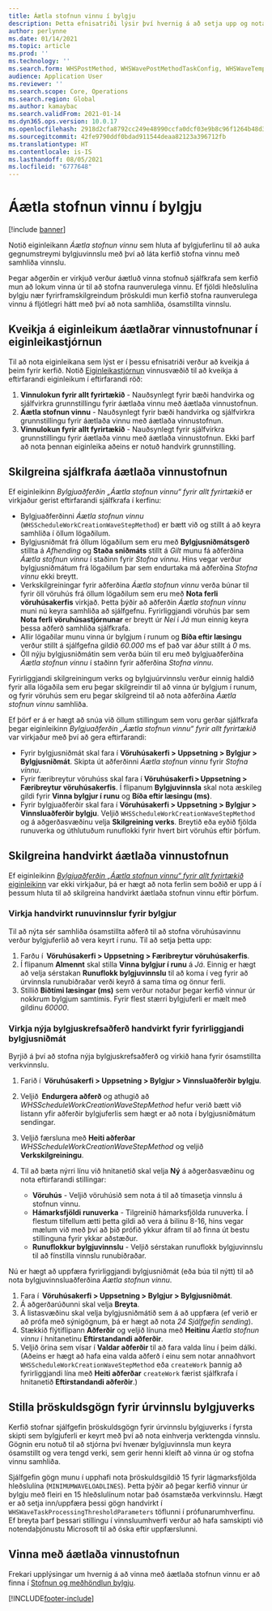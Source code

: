 ```yaml
---
title: Áætla stofnun vinnu í bylgju
description: Þetta efnisatriði lýsir því hvernig á að setja upp og nota vinnsluaðferð bylgju fyrir áætla stofnun vinnu.
author: perlynne
ms.date: 01/14/2021
ms.topic: article
ms.prod: ''
ms.technology: ''
ms.search.form: WHSPostMethod, WHSWavePostMethodTaskConfig, WHSWaveTemplateTable, WHSParameters, WHSWaveTableListPage, WHSWorkTableListPage, WHSWorkTable, BatchJobEnhanced, WHSPlannedWorkOrder
audience: Application User
ms.reviewer: ''
ms.search.scope: Core, Operations
ms.search.region: Global
ms.author: kamaybac
ms.search.validFrom: 2021-01-14
ms.dyn365.ops.version: 10.0.17
ms.openlocfilehash: 2918d2cfa8792cc249e48990ccfa0dcf03e9b8c96f1264b48d3efd51f30cabd0
ms.sourcegitcommit: 42fe9790ddf0bdad911544deaa82123a396712fb
ms.translationtype: HT
ms.contentlocale: is-IS
ms.lasthandoff: 08/05/2021
ms.locfileid: "6777648"
---
```

# <a name="schedule-work-creation-during-wave"></a>Áætla stofnun vinnu í bylgju

[!include [banner](../../includes/banner.md)]

Notið eiginleikann *Áætla stofnun vinnu* sem hluta af bylgjuferlinu til að auka gegnumstreymi bylgjuvinnslu með því að láta kerfið stofna vinnu með samhliða vinnslu.

Þegar aðgerðin er virkjuð verður áætluð vinna stofnuð sjálfkrafa sem kerfið mun að lokum vinna úr til að stofna raunverulega vinnu. Ef fjöldi hleðslulína bylgju nær fyrirframskilgreindum þröskuldi mun kerfið stofna raunverulega vinnu á fljótlegri hátt með því að nota samhliða, ósamstillta vinnslu.

## <a name="turn-on-the-scheduled-work-creation-features-in-feature-management"></a>Kveikja á eiginleikum áætlaðrar vinnustofnunar í eiginleikastjórnun

Til að nota eiginleikana sem lýst er í þessu efnisatriði verður að kveikja á þeim fyrir kerfið. Notið [Eiginleikastjórnun](../../fin-ops-core/fin-ops/get-started/feature-management/feature-management-overview.md) vinnusvæðið til að kveikja á eftirfarandi eiginleikum í eftirfarandi röð:

1. **Vinnulokun fyrir allt fyrirtækið** - Nauðsynlegt fyrir bæði handvirka og sjálfvirkra grunnstillingu fyrir áætlaða vinnu með áætlaða vinnustofnun.
1. **Áætla stofnun vinnu** - Nauðsynlegt fyrir bæði handvirka og sjálfvirkra grunnstillingu fyrir áætlaða vinnu með áætlaða vinnustofnun.
1. **Vinnulokun fyrir allt fyrirtækið** - Nauðsynlegt fyrir sjálfvirkra grunnstillingu fyrir áætlaða vinnu með áætlaða vinnustofnun. Ekki þarf að nota þennan eiginleika aðeins er notuð handvirk grunnstilling.

<a name="Auto-enable-schedule-work-creation"></a>

## <a name="automatically-configure-scheduled-work-creation"></a>Skilgreina sjálfkrafa áætlaða vinnustofnun

Ef eiginleikinn *Bylgjuaðferðin „Áætla stofnun vinnu“ fyrir allt fyrirtækið* er virkjaður gerist eftirfarandi sjálfkrafa í kerfinu:

- Bylgjuaðferðinni *Áætla stofnun vinnu* (`WHSScheduleWorkCreationWaveStepMethod`) er bætt við og stillt á að keyra samhliða í öllum lögaðilum.
- Bylgjusniðmát frá öllum lögaðilum sem eru með **Bylgjusniðmátsgerð** stillta á *Afhending* og **Staða sniðmáts** stillt á *Gilt* munu fá aðferðina *Áætla stofnun vinnu* í staðinn fyrir *Stofna vinnu*. Hins vegar verður bylgjusniðmátum frá lögaðilum þar sem endurtaka má aðferðina *Stofna vinnu* ekki breytt.
- Verkskilgreiningar fyrir aðferðina *Áætla stofnun vinnu* verða búnar til fyrir öll vöruhús frá öllum lögaðilum sem eru með **Nota ferli vöruhúsakerfis** virkjað. Þetta þýðir að aðferðin *Áætla stofnun vinnu* muni nú keyra samhliða að sjálfgefnu. Fyrirliggjandi vöruhús þar sem **Nota ferli vöruhúsastjórnunar** er breytt úr *Nei* í *Já* mun einnig keyra þessa aðferð samhliða sjálfkrafa.
- Allir lögaðilar munu vinna úr bylgjum í runum og **Bíða eftir læsingu** verður stillt á sjálfgefna gildið *60.000* ms ef það var áður stillt á *0* ms.
- Öll nýju bylgjusniðmátin sem verða búin til eru með bylgjuaðferðina *Áætla stofnun vinnu* í staðinn fyrir aðferðina *Stofna vinnu*.

Fyrirliggjandi skilgreiningum verks og bylgjuúrvinnslu verður einnig haldið fyrir alla lögaðila sem eru þegar skilgreindir til að vinna úr bylgjum í runum, og fyrir vöruhús sem eru þegar skilgreind til að nota aðferðina *Áætla stofnun vinnu* samhliða.

Ef þörf er á er hægt að snúa við öllum stillingum sem voru gerðar sjálfkrafa þegar eiginleikinn *Bylgjuaðferðin „Áætla stofnun vinnu“ fyrir allt fyrirtækið* var virkjaður með því að gera eftirfarandi:

- Fyrir bylgjusniðmát skal fara í **Vöruhúsakerfi \> Uppsetning \> Bylgjur \> Bylgjusniðmát**. Skipta út aðferðinni *Áætla stofnun vinnu* fyrir *Stofna vinnu*.
- Fyrir færibreytur vöruhúss skal fara í **Vöruhúsakerfi \> Uppsetning \> Færibreytur vöruhúsakerfis**. Í flipanum **Bylgjuvinnsla** skal nota æskileg gildi fyrir **Vinna bylgjur í runu** og **Bíða eftir læsingu (ms)**.
- Fyrir bylgjuaðferðir skal fara í **Vöruhúsakerfi \> Uppsetning \> Bylgjur \> Vinnsluaðferðir bylgju**. Veljið `WHSScheduleWorkCreationWaveStepMethod` og á aðgerðasvæðinu velja **Skilgreining verks**. Breytið eða eyðið fjölda runuverka og úthlutuðum runuflokki fyrir hvert birt vöruhús eftir þörfum.

## <a name="manually-configure-scheduled-work-creation"></a>Skilgreina handvirkt áætlaða vinnustofnun

Ef eiginleikinn [*Bylgjuaðferðin „Áætla stofnun vinnu“ fyrir allt fyrirtækið* eiginleikinn](#Auto-enable-schedule-work-creation) var ekki virkjaður, þá er hægt að nota ferlin sem boðið er upp á í þessum hluta til að skilgreina handvirkt áætlaða stofnun vinnu eftir þörfum.

### <a name="manually-enable-batch-processing-of-waves"></a>Virkja handvirkt runuvinnslur fyrir bylgjur

Til að nýta sér samhliða ósamstillta aðferð til að stofna vöruhúsavinnu verður bylgjuferlið að vera keyrt í runu. Til að setja þetta upp:

1. Farðu í  **Vöruhúsakerfi \> Uppsetning \> Færibreytur vöruhúsakerfis**.
1. Í flipanum **Almennt** skal stilla **Vinna bylgjur í runu** á *Já*. Einnig er hægt að velja sérstakan **Runuflokk bylgjuvinnslu** til að koma í veg fyrir að úrvinnsla runubiðraðar verði keyrð á sama tíma og önnur ferli.
1. Stillið **Biðtími læsingar (ms)** sem verður notaður þegar kerfið vinnur úr nokkrum bylgjum samtímis. Fyrir flest stærri bylgjuferli er mælt með gildinu *60000*.

### <a name="manually-enable-the-new-wave-step-method-for-existing-wave-templates"></a>Virkja nýja bylgjuskrefsaðferð handvirkt fyrir fyrirliggjandi bylgjusniðmát

Byrjið á því að stofna nýja bylgjuskrefsaðferð og virkið hana fyrir ósamstillta verkvinnslu.

1. Farið í  **Vöruhúsakerfi \> Uppsetning \> Bylgjur \> Vinnsluaðferðir bylgju**.
1. Veljið  **Endurgera aðferð** og athugið að *WHSScheduleWorkCreationWaveStepMethod* hefur verið bætt við listann yfir aðferðir bylgjuferlis sem hægt er að nota í bylgjusniðmátum sendingar.
1. Veljið færsluna með **Heiti aðferðar** *WHSScheduleWorkCreationWaveStepMethod* og veljið **Verkskilgreiningu**.
1. Til að bæta nýrri línu við hnitanetið skal velja **Ný** á aðgerðasvæðinu og nota eftirfarandi stillingar:

    - **Vöruhús** - Veljið vöruhúsið sem nota á til að tímasetja vinnslu á stofnun vinnu.
    - **Hámarksfjöldi runuverka** - Tilgreinið hámarksfjölda runuverka. Í flestum tilfellum ætti þetta gildi að vera á bilinu 8-16, hins vegar mælum við með því að þið prófið ykkur áfram til að finna út bestu stillinguna fyrir ykkar aðstæður.
    - **Runuflokkur bylgjuvinnslu** - Veljið sérstakan runuflokk bylgjuvinnslu til að fínstilla vinnslu runubiðraðar.

Nú er hægt að uppfæra fyrirliggjandi bylgjusniðmát (eða búa til nýtt) til að nota bylgjuvinnsluaðferðina *Áætla stofnun vinnu*.

1. Fara í  **Vöruhúsakerfi \> Uppsetning \> Bylgjur \> Bylgjusniðmát**.
1. Á aðgerðarúðunni skal velja **Breyta**.
1. Á listasvæðinu skal velja bylgjusniðmátið sem á að uppfæra (ef verið er að prófa með sýnigögnum, þá er hægt að nota *24 Sjálfgefin sending*).
1. Stækkið flýtiflipann **Aðferðir** og veljið línuna með **Heitinu** *Áætla stofnun vinnu* í hnitanetinu **Eftirstandandi aðferðir**.
1. Veljið örina sem vísar í **Valdar aðferðir** til að fara valda línu í þeim dálki. (Aðeins er hægt að hafa eina valda aðferð í einu sem notar annaðhvort `WHSScheduleWorkCreationWaveStepMethod` eða `createWork` þannig að fyrirliggjandi lína með **Heiti aðferðar** `createWork` færist sjálfkrafa í hnitanetið **Eftirstandandi aðferðir**.)

## <a name="set-wave-task-processing-threshold-data"></a>Stilla þröskuldsgögn fyrir úrvinnslu bylgjuverks

Kerfið stofnar sjálfgefin þröskuldsgögn fyrir úrvinnslu bylgjuverks í fyrsta skipti sem bylgjuferli er keyrt með því að nota einhverja verktengda vinnslu. Gögnin eru notuð til að stjórna því hvenær bylgjuvinnsla mun keyra ósamstillt og vera tengd verki, sem gerir henni kleift að vinna úr og stofna vinnu samhliða.

Sjálfgefin gögn munu í upphafi nota þröskuldsgildið 15 fyrir lágmarksfjölda hleðslulína (`MINIMUMWAVELOADLINES`). Þetta þýðir að þegar kerfið vinnur úr bylgju með fleiri en 15 hleðslulínum notar það ósamstæða verkvinnslu. Hægt er að setja inn/uppfæra þessi gögn handvirkt í `WHSWaveTaskProcessingThresholdParameters` töflunni í prófunarumhverfinu. Ef breyta þarf þessari stillingu í vinnsluumhverfi verður að hafa samskipti við notendaþjónustu Microsoft til að óska eftir uppfærslunni.

## <a name="work-with-the-scheduled-work-creation"></a>Vinna með áætlaða vinnustofnun

Frekari upplýsingar um hvernig á að vinna með áætlaða stofnun vinnu er að finna í [Stofnun og meðhöndlun bylgju](wave-processing.md). 


[!INCLUDE[footer-include](../../includes/footer-banner.md)]
